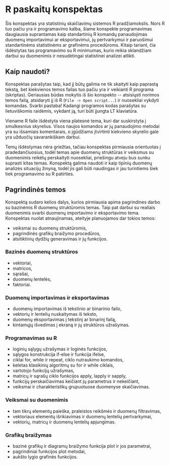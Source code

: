 ﻿# R paskaitų konspektas #

Šis konspektas yra statistinių skaičiavimų sistemos R pradžiamokslis. Nors R tuo pačiu yra ir programavimo kalba, šiame konspekte programavimas daugiausia suprantamas kaip standartinių R komandų panaudojimas duomenų importavimui ar eksportavimui, jų pertvarkymui ir paruošimui standartinėms statistinėms ar grafinėms procedūroms. Kitaip tariant, čia išdėstytas tas programavimo su R minimumas, kurio reikia sklandžiam darbui su duomenimis ir nesudėtingai statistinei analizei atlikti. 

## Kaip naudoti? ##

Konspektas parašytas taip, kad jį būtų galima ne tik skaityti kaip paprastą tekstą, bet kiekvienos temos failas tuo pačiu yra ir veikianti R programa (skriptas). Geriausias būdas mokytis iš šio konspekto -- atsisiųsti norimos temos failą, atsidaryti jį iš R (`File -> Open script...`) ir nuosekliai vykdyti komandas. Svarbi pastaba! Kadangi programos kodas parašytas su lietuviškomis raidėmis, vykdant ją, turi būti įjungta LT klaviatūra.

Viename R faile išdėstyta viena platesnė tema, kuri dar suskirstyta į smulkesnius skyrelius. Visos naujos komandos ar jų panaudojimo metodai yra su išsamiais komentarais, o įgūdžiams įtvirtinti kiekvieno skyrelio gale yra užduočių savarankiškam darbui.

Temų išdėstymas nėra griežtas, tačiau konspektas pirmiausia orientuotas į pradedančiuosius, todėl temas apie duomenų struktūras ir veiksmus su duomenimis reikėtų perskaityti nuosekliai, priešingu atveju bus sunku suprasti kitas temas. Konspektą galima naudoti ir kaip tipinių duomenų analizės situacijų žinyną, todėl jis gali būti naudingas ir jau turintiems šiek tiek programavimo su R patirties.


## Pagrindinės temos ##

Konspektą sudaro kelios dalys, kurios pirmiausia apima pagrindines darbo su bazinėmis R duomenų struktūromis temas. Taip pat darbui su realiais duomenimis svarbi duomenų importavimo ir eksportavimo tema. Konspektas nuolat atnaujinamas, ateityje planuojamos dar tokios temos: 

  - veiksmai su duomenų struktūromis,
  - pagrindinės grafikų braižymo procedūros,
  - atsitiktinių dydžių generavimas ir jų funkcijos.

### Bazinės duomenų struktūros ###

  - vektoriai,
  - matricos,
  - sąrašai,
  - duomenų lentelės,
  - faktoriai.

### Duomenų importavimas ir eksportavimas ###

  - duomenų importavimas iš tekstinio ar binarinio failo,
  - vektorių ir lentelių nuskaitymas iš teksto,
  - duomenų eksportavimas į tekstinį ar binarinį failą,
  - kintamųjų išvedimas į ekraną ir jų struktūros užrašymas.

### Programavimas su R ###

  - loginių sąlygų užrašymas ir loginės funkcijos,
  - sąlygos konstrukcija if-else ir funkcija ifelse,
  - ciklai for, while ir repeat, ciklo nutraukimo komandos,
  - keletas klasikinių algoritmų su for ir while ciklais,
  - vartotojo funkcijų užrašymas,
  - matricų ir sąrašų ciklo funkcijos apply, lapply ir sapply,
  - funkcijų perskaičiavimas keičiant jų parametrus ir nekeičiant,
  - veiksmai ir charakteristikų grupuotuose duomenyse skaičiavimas.

### Veiksmai su duomenimis ###

  - tam tikrų elementų paieška, praleistos reikšmės ir duomenų filtravimas,
  - vektoriaus elementų išrikiavimas ir duomenų lentelių pertvarkymai,
  - vektorių, matricų ir duomenų lentelių apjungimas.

### Grafikų braižymas ###

  - bazinė grafikų ir diagramų braižymo funkcija plot ir jos parametrai,
  - pagrindiniai funkcijos plot metodai,
  - aukšto lygio grafinės funkcijos.